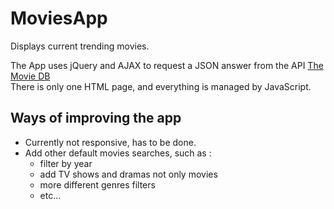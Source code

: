 # MoviesApp
Displays current trending movies.  

The App uses jQuery and AJAX to request a JSON answer from the API [The Movie DB](https://www.themoviedb.org/documentation/api)  
There is only one HTML page, and everything is managed by JavaScript.  

## Ways of improving the app
- Currently not responsive, has to be done.
- Add other default movies searches, such as :
  * filter by year
  * add TV shows and dramas not only movies
  * more different genres filters
  * etc...
